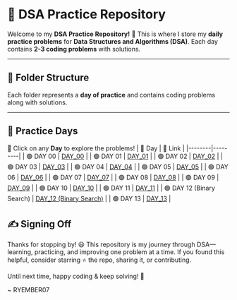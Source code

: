 # 🚀 DSA Practice Repository

Welcome to my **DSA Practice Repository!** 🎯 This is where I store my **daily practice problems** for **Data Structures and Algorithms (DSA)**. Each day contains **2-3 coding problems** with solutions.  

---

## 📂 **Folder Structure**
Each folder represents a **day of practice** and contains coding problems along with solutions.


---

## 📅 Practice Days  
🔹 Click on any **Day** to explore the problems!
| 📅 Day | 🔗 Link |
|--------|---------|
| 🟢 DAY 00 | [DAY_00](DAY_00) |
| 🟢 DAY 01 | [DAY_01](DAY_01) |
| 🟢 DAY 02 | [DAY_02](DAY_02) |
| 🟢 DAY 03 | [DAY_03](DAY_03) |
| 🟢 DAY 04 | [DAY_04](DAY_04) |
| 🟢 DAY 05 | [DAY_05](DAY_05) |
| 🟢 DAY 06 | [DAY_06](DAY_06) |
| 🟢 DAY 07 | [DAY_07](DAY_07) |
| 🟢 DAY 08 | [DAY_08](DAY_08) |
| 🟢 DAY 09 | [DAY_09](DAY_09) |
| 🟢 DAY 10 | [DAY_10](DAY_10) |
| 🟢 DAY 11 | [DAY_11](DAY_11) |
| 🟢 DAY 12 (Binary Search) | [DAY_12 (Binary Search)](DAY_12 (Binary Search)) |
| 🟢 DAY 13 | [DAY_13](DAY_13) |
## ✍️ Signing Off
Thanks for stopping by! 😃 This repository is my journey through DSA—learning, practicing, and improving one problem at a time.
If you found this helpful, consider starring ⭐ the repo, sharing it, or contributing.

Until next time, happy coding & keep solving! 🚀

~ RYEMBER07



